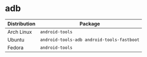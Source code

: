 # adb

| Distribution | Package                                    |
| ------------ | ------------------------------------------ |
| Arch Linux   | `android-tools`                            |
| Ubuntu       | `android-tools-adb android-tools-fastboot` |
| Fedora       | `android-tools`                            |
